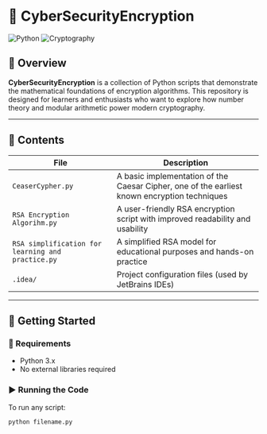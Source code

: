 # 🔐 CyberSecurityEncryption

![Python](https://img.shields.io/badge/Python-3776AB?style=for-the-badge&logo=python&logoColor=white)
![Cryptography](https://img.shields.io/badge/Cryptography-Mathematics-blueviolet?style=for-the-badge)

## 🧠 Overview

**CyberSecurityEncryption** is a collection of Python scripts that demonstrate the mathematical foundations of encryption algorithms. This repository is designed for learners and enthusiasts who want to explore how number theory and modular arithmetic power modern cryptography.

---

## 📁 Contents

| File | Description |
|------|-------------|
| `CeaserCypher.py` | A basic implementation of the Caesar Cipher, one of the earliest known encryption techniques |
| `RSA Encryption Algorihm.py` | A user-friendly RSA encryption script with improved readability and usability |
| `RSA simplification for learning and practice.py` | A simplified RSA model for educational purposes and hands-on practice |
| `.idea/` | Project configuration files (used by JetBrains IDEs) |

---

## 🚀 Getting Started

### 🔧 Requirements

- Python 3.x
- No external libraries required

### ▶️ Running the Code

To run any script:
```bash
python filename.py
